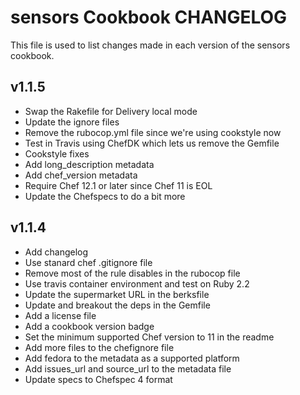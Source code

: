 sensors Cookbook CHANGELOG
==========================
This file is used to list changes made in each version of the sensors cookbook.

v1.1.5
------
- Swap the Rakefile for Delivery local mode
- Update the ignore files
- Remove the rubocop.yml file since we're using cookstyle now
- Test in Travis using ChefDK which lets us remove the Gemfile
- Cookstyle fixes
- Add long_description metadata
- Add chef_version metadata
- Require Chef 12.1 or later since Chef 11 is EOL
- Update the Chefspecs to do a bit more

v1.1.4
------
- Add changelog
- Use stanard chef .gitignore file
- Remove most of the rule disables in the rubocop file
- Use travis container environment and test on Ruby 2.2
- Update the supermarket URL in the berksfile
- Update and breakout the deps in the Gemfile
- Add a license file
- Add a cookbook version badge
- Set the minimum supported Chef version to 11 in the readme
- Add more files to the chefignore file
- Add fedora to the metadata as a supported platform
- Add issues_url and source_url to the metadata file
- Update specs to Chefspec 4 format
